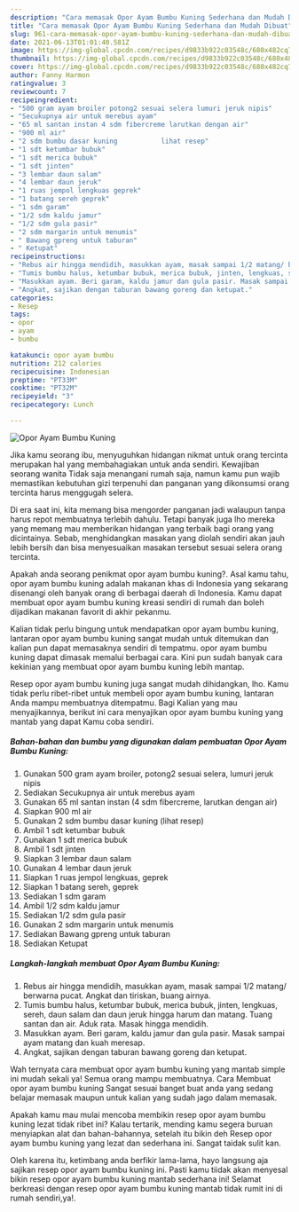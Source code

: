 ```yaml
---
description: "Cara memasak Opor Ayam Bumbu Kuning Sederhana dan Mudah Dibuat"
title: "Cara memasak Opor Ayam Bumbu Kuning Sederhana dan Mudah Dibuat"
slug: 961-cara-memasak-opor-ayam-bumbu-kuning-sederhana-dan-mudah-dibuat
date: 2021-06-13T01:01:40.581Z
image: https://img-global.cpcdn.com/recipes/d9833b922c03548c/680x482cq70/opor-ayam-bumbu-kuning-foto-resep-utama.jpg
thumbnail: https://img-global.cpcdn.com/recipes/d9833b922c03548c/680x482cq70/opor-ayam-bumbu-kuning-foto-resep-utama.jpg
cover: https://img-global.cpcdn.com/recipes/d9833b922c03548c/680x482cq70/opor-ayam-bumbu-kuning-foto-resep-utama.jpg
author: Fanny Harmon
ratingvalue: 3
reviewcount: 7
recipeingredient:
- "500 gram ayam broiler potong2 sesuai selera lumuri jeruk nipis"
- "Secukupnya air untuk merebus ayam"
- "65 ml santan instan 4 sdm fibercreme larutkan dengan air"
- "900 ml air"
- "2 sdm bumbu dasar kuning           lihat resep"
- "1 sdt ketumbar bubuk"
- "1 sdt merica bubuk"
- "1 sdt jinten"
- "3 lembar daun salam"
- "4 lembar daun jeruk"
- "1 ruas jempol lengkuas geprek"
- "1 batang sereh geprek"
- "1 sdm garam"
- "1/2 sdm kaldu jamur"
- "1/2 sdm gula pasir"
- "2 sdm margarin untuk menumis"
- " Bawang gpreng untuk taburan"
- " Ketupat"
recipeinstructions:
- "Rebus air hingga mendidih, masukkan ayam, masak sampai 1/2 matang/ berwarna pucat. Angkat dan tiriskan, buang airnya."
- "Tumis bumbu halus, ketumbar bubuk, merica bubuk, jinten, lengkuas, sereh, daun salam dan daun jeruk hingga harum dan matang. Tuang santan dan air. Aduk rata. Masak hingga mendidih."
- "Masukkan ayam. Beri garam, kaldu jamur dan gula pasir. Masak sampai ayam matang dan kuah meresap."
- "Angkat, sajikan dengan taburan bawang goreng dan ketupat."
categories:
- Resep
tags:
- opor
- ayam
- bumbu

katakunci: opor ayam bumbu 
nutrition: 212 calories
recipecuisine: Indonesian
preptime: "PT33M"
cooktime: "PT32M"
recipeyield: "3"
recipecategory: Lunch

---
```



![Opor Ayam Bumbu Kuning](https://img-global.cpcdn.com/recipes/d9833b922c03548c/680x482cq70/opor-ayam-bumbu-kuning-foto-resep-utama.jpg)

Jika kamu seorang ibu, menyuguhkan hidangan nikmat untuk orang tercinta merupakan hal yang membahagiakan untuk anda sendiri. Kewajiban seorang  wanita Tidak saja menangani rumah saja, namun kamu pun wajib memastikan kebutuhan gizi terpenuhi dan panganan yang dikonsumsi orang tercinta harus menggugah selera.

Di era  saat ini, kita memang bisa mengorder panganan jadi walaupun tanpa harus repot membuatnya terlebih dahulu. Tetapi banyak juga lho mereka yang memang mau memberikan hidangan yang terbaik bagi orang yang dicintainya. Sebab, menghidangkan masakan yang diolah sendiri akan jauh lebih bersih dan bisa menyesuaikan masakan tersebut sesuai selera orang tercinta. 



Apakah anda seorang penikmat opor ayam bumbu kuning?. Asal kamu tahu, opor ayam bumbu kuning adalah makanan khas di Indonesia yang sekarang disenangi oleh banyak orang di berbagai daerah di Indonesia. Kamu dapat membuat opor ayam bumbu kuning kreasi sendiri di rumah dan boleh dijadikan makanan favorit di akhir pekanmu.

Kalian tidak perlu bingung untuk mendapatkan opor ayam bumbu kuning, lantaran opor ayam bumbu kuning sangat mudah untuk ditemukan dan kalian pun dapat memasaknya sendiri di tempatmu. opor ayam bumbu kuning dapat dimasak memalui berbagai cara. Kini pun sudah banyak cara kekinian yang membuat opor ayam bumbu kuning lebih mantap.

Resep opor ayam bumbu kuning juga sangat mudah dihidangkan, lho. Kamu tidak perlu ribet-ribet untuk membeli opor ayam bumbu kuning, lantaran Anda mampu membuatnya ditempatmu. Bagi Kalian yang mau menyajikannya, berikut ini cara menyajikan opor ayam bumbu kuning yang mantab yang dapat Kamu coba sendiri.

<!--inarticleads1-->

##### Bahan-bahan dan bumbu yang digunakan dalam pembuatan Opor Ayam Bumbu Kuning:

1. Gunakan 500 gram ayam broiler, potong2 sesuai selera, lumuri jeruk nipis
1. Sediakan Secukupnya air untuk merebus ayam
1. Gunakan 65 ml santan instan (4 sdm fibercreme, larutkan dengan air)
1. Siapkan 900 ml air
1. Gunakan 2 sdm bumbu dasar kuning           (lihat resep)
1. Ambil 1 sdt ketumbar bubuk
1. Gunakan 1 sdt merica bubuk
1. Ambil 1 sdt jinten
1. Siapkan 3 lembar daun salam
1. Gunakan 4 lembar daun jeruk
1. Siapkan 1 ruas jempol lengkuas, geprek
1. Siapkan 1 batang sereh, geprek
1. Sediakan 1 sdm garam
1. Ambil 1/2 sdm kaldu jamur
1. Sediakan 1/2 sdm gula pasir
1. Gunakan 2 sdm margarin untuk menumis
1. Sediakan  Bawang gpreng untuk taburan
1. Sediakan  Ketupat




<!--inarticleads2-->

##### Langkah-langkah membuat Opor Ayam Bumbu Kuning:

1. Rebus air hingga mendidih, masukkan ayam, masak sampai 1/2 matang/ berwarna pucat. Angkat dan tiriskan, buang airnya.
1. Tumis bumbu halus, ketumbar bubuk, merica bubuk, jinten, lengkuas, sereh, daun salam dan daun jeruk hingga harum dan matang. Tuang santan dan air. Aduk rata. Masak hingga mendidih.
1. Masukkan ayam. Beri garam, kaldu jamur dan gula pasir. Masak sampai ayam matang dan kuah meresap.
1. Angkat, sajikan dengan taburan bawang goreng dan ketupat.




Wah ternyata cara membuat opor ayam bumbu kuning yang mantab simple ini mudah sekali ya! Semua orang mampu membuatnya. Cara Membuat opor ayam bumbu kuning Sangat sesuai banget buat anda yang sedang belajar memasak maupun untuk kalian yang sudah jago dalam memasak.

Apakah kamu mau mulai mencoba membikin resep opor ayam bumbu kuning lezat tidak ribet ini? Kalau tertarik, mending kamu segera buruan menyiapkan alat dan bahan-bahannya, setelah itu bikin deh Resep opor ayam bumbu kuning yang lezat dan sederhana ini. Sangat taidak sulit kan. 

Oleh karena itu, ketimbang anda berfikir lama-lama, hayo langsung aja sajikan resep opor ayam bumbu kuning ini. Pasti kamu tiidak akan menyesal bikin resep opor ayam bumbu kuning mantab sederhana ini! Selamat berkreasi dengan resep opor ayam bumbu kuning mantab tidak rumit ini di rumah sendiri,ya!.

